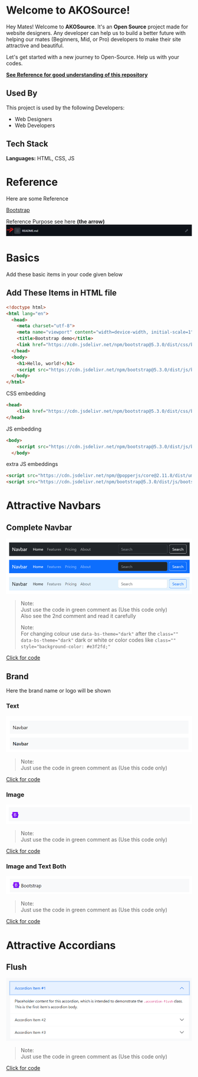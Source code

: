 # Welcome to AKOSource!

Hey Mates! Welcome to **AKOSource**. It's an **Open Source** project made for website designers. Any developer can help us to build a better future with helping our mates (Beginners, Mid, or Pro) developers to make their site attractive and beautiful.

Let's get started with a new journey to Open-Source. Help us with your codes.

[**See Reference for good understanding of this repository**](./README.md#Reference)
## Used By

This project is used by the following Developers:

- Web Designers
- Web Developers


## Tech Stack

**Languages:** HTML, CSS, JS
# Reference

Here are some Reference

[Bootstrap](https://getbootstrap.com/docs/5.2/getting-started/introduction/)

Reference Purpose see here **(the arrow)**
<img src="./Reference/Reference.png" />


# Basics
Add these basic items in your code given below
## Add These Items in HTML file

```html
<!doctype html>
<html lang="en">
  <head>
    <meta charset="utf-8">
    <meta name="viewport" content="width=device-width, initial-scale=1">
    <title>Bootstrap demo</title>
    <link href="https://cdn.jsdelivr.net/npm/bootstrap@5.3.0/dist/css/bootstrap.min.css" rel="stylesheet" integrity="sha384-9ndCyUaIbzAi2FUVXJi0CjmCapSmO7SnpJef0486qhLnuZ2cdeRhO02iuK6FUUVM" crossorigin="anonymous">
  </head>
  <body>
    <h1>Hello, world!</h1>
    <script src="https://cdn.jsdelivr.net/npm/bootstrap@5.3.0/dist/js/bootstrap.bundle.min.js" integrity="sha384-geWF76RCwLtnZ8qwWowPQNguL3RmwHVBC9FhGdlKrxdiJJigb/j/68SIy3Te4Bkz" crossorigin="anonymous"></script>
  </body>
</html>
```

CSS embedding
```html
<head>
    <link href="https://cdn.jsdelivr.net/npm/bootstrap@5.3.0/dist/css/bootstrap.min.css" rel="stylesheet" integrity="sha384-9ndCyUaIbzAi2FUVXJi0CjmCapSmO7SnpJef0486qhLnuZ2cdeRhO02iuK6FUUVM" crossorigin="anonymous">
</head>
```

JS embedding

```html
<body>
    <script src="https://cdn.jsdelivr.net/npm/bootstrap@5.3.0/dist/js/bootstrap.bundle.min.js" integrity="sha384-geWF76RCwLtnZ8qwWowPQNguL3RmwHVBC9FhGdlKrxdiJJigb/j/68SIy3Te4Bkz" crossorigin="anonymous"></script>
  </body>
```

extra JS embeddings

```html
<script src="https://cdn.jsdelivr.net/npm/@popperjs/core@2.11.8/dist/umd/popper.min.js" integrity="sha384-I7E8VVD/ismYTF4hNIPjVp/Zjvgyol6VFvRkX/vR+Vc4jQkC+hVqc2pM8ODewa9r" crossorigin="anonymous"></script>
<script src="https://cdn.jsdelivr.net/npm/bootstrap@5.3.0/dist/js/bootstrap.min.js" integrity="sha384-fbbOQedDUMZZ5KreZpsbe1LCZPVmfTnH7ois6mU1QK+m14rQ1l2bGBq41eYeM/fS" crossorigin="anonymous"></script>
```

# Attractive Navbars

## Complete Navbar
<img src="./Navbars/pics/Nav_1.png" />

> Note: <br>
> Just use the code in green comment as (Use this code only) <br>
> Also see the 2nd comment and read it carefully
>
> Note: <br>
> For changing colour use `data-bs-theme="dark"` after the `class="" data-bs-theme="dark"` dark or white or color codes like `class="" style="background-color: #e3f2fd;"`

[Click for code](./Navbars/Navbar_1.html)

## Brand
Here the brand name or logo will be shown

### Text
<img src="./Navbars/pics/Nav_2_text.png" />

> Note: <br>
> Just use the code in green comment as (Use this code only) <br>

[Click for code](./Navbars/Navbar_2_brandtext.html)

### Image
<img src="./Navbars/pics/Nav_2_img.png" />

> Note: <br>
> Just use the code in green comment as (Use this code only) <br>

[Click for code](./Navbars/Navbar_2_brandimg.html)

### Image and Text Both
<img src="./Navbars/pics/Nav_2_imgtxt.png" />

> Note: <br>
> Just use the code in green comment as (Use this code only) <br>

[Click for code](./Navbars/Navbar_2_imgtext.html)

# Attractive Accordians

## Flush

<img src="./Accordians/Pics/Flush.png" />

> Note: <br>
> Just use the code in green comment as (Use this code only) <br>

[Click for code](./Accordians/flush.html)
